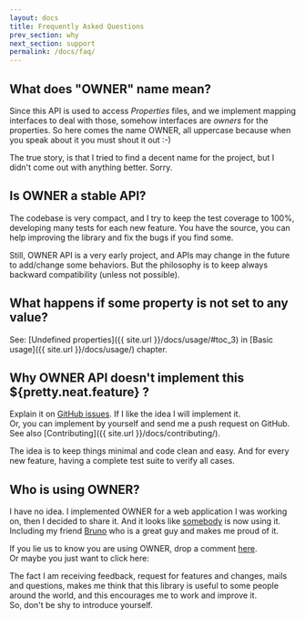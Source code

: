 ```yaml
---
layout: docs
title: Frequently Asked Questions
prev_section: why
next_section: support
permalink: /docs/faq/
---
```


## What does "OWNER" name mean?

Since this API is used to access *Properties* files, and we implement mapping interfaces to deal with those,
somehow interfaces are *owners* for the properties. So here comes the name OWNER, all uppercase because when you speak
about it you must shout it out :-)

The true story, is that I tried to find a decent name for the project, but I didn't come out with anything better.
Sorry.

## Is OWNER a stable API?

The codebase is very compact, and I try to keep the test coverage to 100%, developing many tests for each new feature.
You have the source, you can help improving the library and fix the bugs if you find some.

Still, OWNER API is a very early project, and APIs may change in the future to add/change some behaviors. But the
philosophy is to keep always backward compatibility (unless not possible).

## What happens if some property is not set to any value?

See: [Undefined properties]({{ site.url }}/docs/usage/#toc_3) in [Basic usage]({{ site.url }}/docs/usage/) chapter.

## Why OWNER API doesn't implement this ${pretty.neat.feature} ?

Explain it on [GitHub issues][issues]. If I like the idea I will implement it.  
Or, you can implement by yourself and send me a push request on GitHub.  
See also [Contributing]({{ site.url }}/docs/contributing/).

The idea is to keep things minimal and code clean and easy. And for every new feature, having a complete test suite to
verify all cases.

  [properties]: http://docs.oracle.com/javase/7/docs/api/java/util/Properties.html
  [issues]: https://github.com/lviggiano/owner/issues

## Who is using OWNER?

I have no idea. I implemented OWNER for a web application I was working on, then I decided to share it. And it looks 
like [somebody][#32] is now using it. Including my friend [Bruno] who is a great guy and makes me proud of it.  

If you lie us to know you are using OWNER, drop a comment [here][#32].  
Or maybe you just want to click here:

<script type="text/javascript" src="http://www.ohloh.net/p/629412/widgets/project_users.js?style=gray"></script>

The fact I am receiving feedback, request for features and changes, mails and questions, makes me think that this 
library is useful to some people around the world, and this encourages me to work and improve it.  
So, don't be shy to introduce yourself.

  [#32]: https://github.com/lviggiano/owner/issues/32
  [Bruno]: https://github.com/lviggiano/owner/issues/32#issuecomment-19466459
